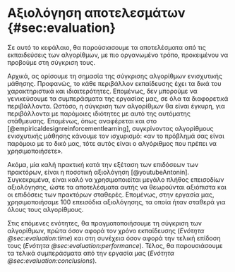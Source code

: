 #  Αξιολόγηση αποτελεσμάτων {#sec:evaluation}

Σε αυτό το κεφάλαιο, θα παρούσιασουμε τα αποτελέσματα από τις εκπαιδεύσεις των αλγορίθμων, με πιο οργανωμένο τρόπο, προκειμένου να προβούμε στη σύγκριση τους. 

Αρχικά, ας ορίσουμε τη σημασία της σύγκρισης αλγορίθμων ενισχυτικής μάθησης. Προφανώς, το κάθε περιβάλλον εκπαίδευσης έχει τα δικά του χαρακτηριστικά και ιδιαιτερότητες. Επομένως, δεν μπορούμε να γενικεύσουμε τα συμπεράσματα της εργασίας μας, σε όλα τα διαφορετικά περιβάλλοντα. Ωστόσο, η σύγκριση των αλγορίθμων θα είναι έγκυρη, για περιβάλλοντα με παρόμοιες ιδιότητες με αυτό της αυτόματης στάθμευσης. Επομένως, όπως αναφέρεται και στο [@empiricaldesignreinforcementlearning], συγκρίνοντας αλγορίθμους ενισχυτικής μάθησης κάνουμε τον ισχυρισμό: «αν το πρόβλημά σας είναι παρόμοιο με το δικό μας, τότε αυτός είναι ο αλγόριθμος που πρέπει να χρησιμοποιήσετε».

Ακόμα, μία καλή πρακτική κατά την εξέταση των επιδόσεων των πρακτόρων, είναι η ποσοτική αξιολόγηση [@youtubeAntonin]. Συγκεκριμένα, είναι καλό να χρησιμοποιείται μεγάλο πλήθος επεισοδίων αξιολόγησης, ώστε τα αποτελέσματα αυτής να θεωρούνται αξιόπιστα και οι επιδόσεις των πρακτόρων σταθερές. Επομένως, στην εργασία μας, χρησιμοποιήσαμε 100 επεισόδια αξιολόγησης, τα οποία ήταν σταθερά για όλους τους αλγορίθμους.

Στις επόμενες ενότητες, θα πραγματοποιήσουμε τη σύγκριση των αλγορίθμων, πρώτα όσον αφορά τον χρόνο εκπαίδευσης (*Ενότητα @sec:evaluation:time*) και στη συνέχεια όσον αφορά την τελική επίδοση τους (*Ενότητα @sec:evaluation:performance*). Τέλος, θα παρουσιάσουμε τα τελικά συμπεράσματα από την εργασία μας (*Ενότητα @sec:evaluation:conclusions*).